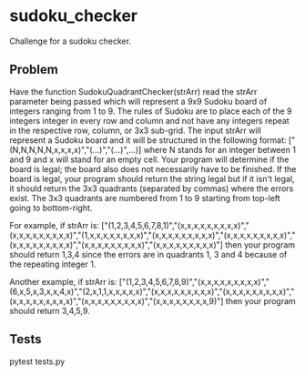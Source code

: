 # sudoku_checker
Challenge for a sudoku checker.

## Problem
Have the function SudokuQuadrantChecker(strArr) read the strArr parameter being passed which will represent a 9x9 Sudoku board of integers ranging from 1 to 9. The rules of Sudoku are to place each of the 9 integers integer in every row and column and not have any integers repeat in the respective row, column, or 3x3 sub-grid. The input strArr will represent a Sudoku board and it will be structured in the following format: ["(N,N,N,N,N,x,x,x,x)","(...)","(...)",...)] where N stands for an integer between 1 and 9 and x will stand for an empty cell. Your program will determine if the board is legal; the board also does not necessarily have to be finished. If the board is legal, your program should return the string legal but if it isn't legal, it should return the 3x3 quadrants (separated by commas) where the errors exist. The 3x3 quadrants are numbered from 1 to 9 starting from top-left going to bottom-right.

For example, if strArr is: ["(1,2,3,4,5,6,7,8,1)","(x,x,x,x,x,x,x,x,x)","(x,x,x,x,x,x,x,x,x)","(1,x,x,x,x,x,x,x,x)","(x,x,x,x,x,x,x,x,x)","(x,x,x,x,x,x,x,x,x)","(x,x,x,x,x,x,x,x,x)","(x,x,x,x,x,x,x,x,x)","(x,x,x,x,x,x,x,x,x)"] then your program should return 1,3,4 since the errors are in quadrants 1, 3 and 4 because of the repeating integer 1.

Another example, if strArr is: ["(1,2,3,4,5,6,7,8,9)","(x,x,x,x,x,x,x,x,x)","(6,x,5,x,3,x,x,4,x)","(2,x,1,1,x,x,x,x,x)","(x,x,x,x,x,x,x,x,x)","(x,x,x,x,x,x,x,x,x)","(x,x,x,x,x,x,x,x,x)","(x,x,x,x,x,x,x,x,x)","(x,x,x,x,x,x,x,x,9)"] then your program should return 3,4,5,9.

## Tests
pytest tests.py
